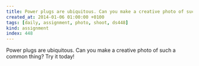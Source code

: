 ```yaml
---
title: Power plugs are ubiquitous. Can you make a creative photo of such a common thing? Try it today!
created_at: 2014-01-06 01:00:00 +0100
tags: [daily, assignment, photo, shoot, ds448]
kind: assignment
index: 448
---
```


Power plugs are ubiquitous. Can you make a creative photo of such a common thing? Try it today!
